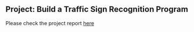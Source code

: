 ## Project: Build a Traffic Sign Recognition Program

Please check the project report [here](https://github.com/gvogety/udacity-sdcar-traffic-signs/blob/master/Project_Report.md)
